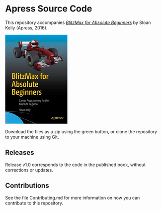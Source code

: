 # Apress Source Code

This repository accompanies [*BlitzMax for Absolute Beginners*](http://www.apress.com/9781484225226) by Sloan Kelly (Apress, 2016).

![Cover image](9781484225226.jpg)

Download the files as a zip using the green button, or clone the repository to your machine using Git.

## Releases

Release v1.0 corresponds to the code in the published book, without corrections or updates.

## Contributions

See the file Contributing.md for more information on how you can contribute to this repository.
